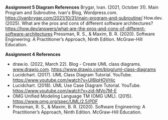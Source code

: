 **Assignment 5 Diagram References**
Brygar, Ivan. (2021, October 31). Main Program and Subroutine. Ivan's Blog, Wordpress.com. https://ivanbrygar.com/2021/10/31/main-program-and-subroutine/
How.dev. (2025). What are the pros and cons of different software architectures? https://how.dev/answers/what-are-the-pros-and-cons-of-different-software-architectures
Pressman, R. S., & Maxim, B. R. (2020). Software Engineering: A Practitioner’s Approach, Ninth Edition. McGraw-Hill Education.

**Assignment 4 References**
- draw.io. (2022, March 22). Blog - Create UML class diagrams. www.drawio.com. https://www.drawio.com/blog/uml-class-diagrams
- Lucidchart. (2017). UML Class Diagram Tutorial. YouTube. https://www.youtube.com/watch?v=UI6lqHOVHic
- Lucidchart. (2018). UML Use Case Diagram Tutorial. YouTube. https://www.youtube.com/watch?v=zid-MVo7M-E
- OMG Unified Modeling Language TM (OMG UML). (2015). https://www.omg.org/spec/UML/2.5/PDF
- Pressman, R. S., & Maxim, B. R. (2020). Software Engineering: A Practitioner’s Approach,
    Ninth Edition. McGraw-Hill Education.
